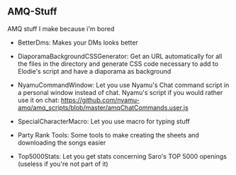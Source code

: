 ## AMQ-Stuff
AMQ stuff I make because i'm bored


- BetterDms:
Makes your DMs looks better

- DiaporamaBackgroundCSSGenerator:
Get an URL automatically for all the files in the directory and generate CSS code necessary to add to Elodie's script and have a diaporama as background


- NyamuCommandWindow:
Let you use Nyamu's Chat command script in a personal window instead of chat.
Nyamu's script if you would rather use it on chat: https://github.com/nyamu-amq/amq_scripts/blob/master/amqChatCommands.user.js

- SpecialCharacterMacro:
Let you use macro for typing stuff

- Party Rank Tools:
Some tools to make creating the sheets and downloading the songs easier

- Top5000Stats:
Let you get stats concerning Saro's TOP 5000 openings (useless if you're not part of it)

